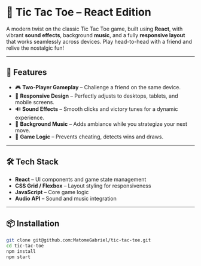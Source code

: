# 🎯 Tic Tac Toe – React Edition

A modern twist on the classic Tic Tac Toe game, built using **React**, with vibrant **sound effects**, background **music**, and a fully **responsive layout** that works seamlessly across devices. Play head-to-head with a friend and relive the nostalgic fun!

---

## 🚀 Features

- 🎮 **Two-Player Gameplay** – Challenge a friend on the same device.
- 📱 **Responsive Design** – Perfectly adjusts to desktops, tablets, and mobile screens.
- 🔊 **Sound Effects** – Smooth clicks and victory tunes for a dynamic experience.
- 🎼 **Background Music** – Adds ambiance while you strategize your next move.
- 🧠 **Game Logic** – Prevents cheating, detects wins and draws.

---

## 🛠️ Tech Stack

- **React** – UI components and game state management
- **CSS Grid / Flexbox** – Layout styling for responsiveness
- **JavaScript** – Core game logic
- **Audio API** – Sound and music integration

---

## 📦 Installation

```bash
git clone git@github.com:MatomeGabriel/tic-tac-toe.git
cd tic-tac-toe
npm install
npm start
```
